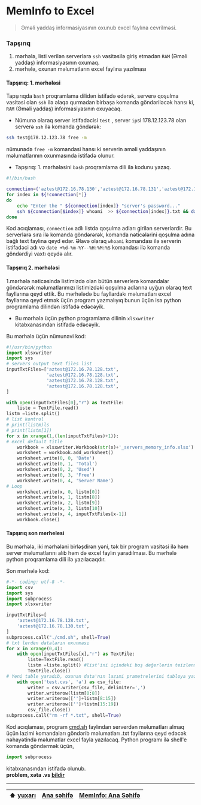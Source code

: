 # MemInfo to Excel
> Əməli yaddaş informasiyasının oxunub excel faylına cevrilməsi.

### Tapşırıq
 1. mərhələ, listi verilən serverlərə `ssh` vasitəsilə giriş etmədən `RAM` (Əməli yaddaş) informasiyasının oxumaq.
 2. mərhələ, oxunan məlumatların excel faylına yazılması


 #### Tapşırıq: 1. mərhələsi
Tapşırıqda `bash` proqramlama dilidən istifadə edərək, serverə qoşulma vasitəsi olan `ssh` ilə əlaqə qurmadan birbaşa komanda göndəriləcək hansı ki, `RAM` (Əməli yaddaş) informasiyasının oxuyacaq.

* Nümunə olaraq server istifadəcisi `test` , server `ip`si 178.12.123.78 olan serverə `ssh` ilə komanda göndərək:
```bash
ssh test@178.12.123.78 free -m
```
nümunədə `free -m` komandasi hansı ki serverin əməli yaddaşının məlumatlarının oxunmasında istifadə olunur.
* Tapşırıq: 1. mərhələsini `bash` proqramlama dili ilə kodunu yazaq.

```bash
#!/bin/bash

connection=('aztest@172.16.78.130','aztest@172.16.78.131','aztest@172.16.78.132')
for index in ${!connection[*]}
do
	echo "Enter the " ${connection[index]} "server's password..."
	ssh ${connection[$index]} whoami  >> ${connection[index]}.txt && date +%d-%m-%Y--%H:%M:%S  >> ${connection[index]}.txt && free -m >> ${connection[index]}.txt
done
```
Kod acıqlaması, `connection` adlı listdə qoşulma adları girilən serverlərdir. Bu serverlərə sıra ilə komanda göndərərək, komanda nəticələrini qoşulma adına bağlı text faylına qeyd edər. Əlavə olaraq `whoami` komandası ilə serverin istifadəci adı və `date +%d-%m-%Y--%H:%M:%S` komandası ilə komanda göndərdiyi vaxtı qeydə alır.

#### Tapşırıq 2. mərhələsi
1.mərhələ nəticəsində listimizdə olan bütün serverlerə komandalar göndərərək məlumatlarımızı listimizdəki qoşulma adlarına uyğun olaraq text fayllarına qeyd ettik. Bu mərhələdə bu fayllardakı məlumatları excel fayllarına qeyd etmək üçün program yazmalıyıq bunun üçün isə python programlama dilindən istifadə edəcəyik.
* Bu mərhələ üçün python programlama dilinin `xlsxwriter` kitabxanasından istifadə edəcəyik.

Bu mərhələ üçün nümunəvi kod:
```python
#!/usr/bin/python
import xlsxwriter
import sys
# servers output text files list
inputTxtFiles=['aztest@172.16.78.128.txt',
			   'aztest@172.16.78.128.txt',
			   'aztest@172.16.78.128.txt',
			   'aztest@172.16.78.128.txt',
]

with open(inputTxtFiles[0],"r") as TextFile:
	liste = TextFile.read()
listm =liste.split()
# list kontrol
# print(listm)ls
# print(listm[1])
for x in xrange(1,(len(inputTxtFiles)+1)):
# excel default title
	workbook = xlsxwriter.Workbook(str(x)+'_servers_memory_info.xlsx')
	worksheet = workbook.add_worksheet()
	worksheet.write(0, 0, 'Date')
	worksheet.write(0, 1, 'Total')
	worksheet.write(0, 2, 'Used')
	worksheet.write(0, 3, 'Free')
	worksheet.write(0, 4, 'Server Name')
# Loop
	worksheet.write(x, 0, listm[0])
	worksheet.write(x, 1, listm[8])
	worksheet.write(x, 2, listm[9])
	worksheet.write(x, 3, listm[10])
	worksheet.write(x, 4, inputTxtFiles[x-1])
	workbook.close()
```

#### Tapşırıq son merhelesi
Bu mərhələ, iki mərhələni birləşdirən yəni, tək bir program vasitəsi ilə həm server məlumatlarını alıb həm də excel faylın yaradılması. Bu mərhələ python proqramlama dili ilə yazılacaqdır.

Son mərhələ kod:

```python
#-*- coding: utf-8 -*-
import csv
import sys
import subprocess
import xlsxwriter

inputTxtFiles=[
	'aztest@172.16.78.128.txt',
	'aztest@172.16.78.130.txt',
]
subprocess.call("./cmd.sh", shell=True)
# txt lerden dataların oxunması
for x in xrange(0,4):
	with open(inputTxtFiles[x],"r") as TextFile:
		liste=TextFile.read()
		listm =liste.split() #list'ini içindeki boş değerlerin teizlenmesi
		TextFile.close()
# Yeni table yaradıb, oxunan data'nın lazımi prametrelerini tabloya yazma işlemi
	with open('test.cvs', 'a') as csv_file:
		writer = csv.writer(csv_file, delimiter=',')
		writer.writerow(listm[0:8])
		writer.writerow(['']+listm[8:15])
		writer.writerow(['']+listm[15:19])
		csv_file.close()
subprocess.call("rm -rf *.txt", shell=True)
```

Kod acıqlaması, program [cmd.sh]( CENG200_STAJ1/memInfo/code/cmd.sh ) faylından serverdən məlumatları almaq üçün lazimi komandaları göndərib məlumatları .txt fayllarına qeyd edəcək nəhayətində məlumatlar excel fayla yazılacaq. Python programı ilə shell'e komanda göndərmək üçün,
```python
import subprocess
```
kitabxanasından istifadə olunub. <br>
**problem, xəta .vs [bildir](https://github.com/smehemmed/CENG200_STAJ1/issues/new)**

---------------------------
 :arrow_up: [yuxarı](https://github.com/smehemmed/CENG200_STAJ1/blob/master/memInfo/lang/az.md#meminfo-to-excel)      | [Ana səhifə](https://github.com/smehemmed/CENG200_STAJ1)| [MemInfo: Ana Səhifə](https://github.com/smehemmed/CENG200_STAJ1/tree/master/memInfo)     
 ----|----|----
